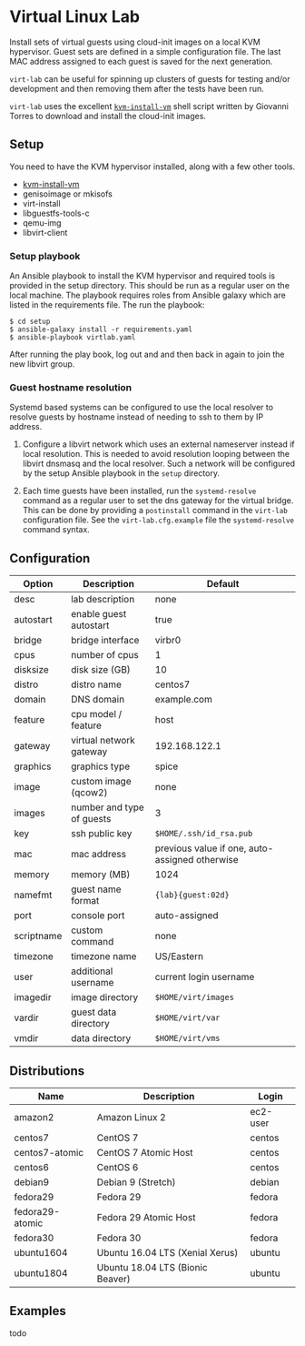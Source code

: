 # Virtual Linux Lab

Install sets of virtual guests using cloud-init images on a local KVM
hypervisor. Guest sets are defined in a simple configuration file.  The last MAC
address assigned to each guest is saved for the next generation.

`virt-lab` can be useful for spinning up clusters of guests for testing and/or
development and then removing them after the tests have been run.

`virt-lab` uses the excellent [`kvm-install-vm`][1] shell script written by
Giovanni Torres to download and install the cloud-init images.

## Setup

You need to have the KVM hypervisor installed, along with a few other tools.

* [kvm-install-vm][1]
* genisoimage or mkisofs
* virt-install
* libguestfs-tools-c
* qemu-img
* libvirt-client

### Setup playbook

An Ansible playbook to install the KVM hypervisor and required tools is
provided in the setup directory. This should be run as a regular user on the
local machine.  The playbook requires roles from Ansible galaxy which are
listed in the requirements file.  The run the playbook:

    $ cd setup
    $ ansible-galaxy install -r requirements.yaml
    $ ansible-playbook virtlab.yaml

After running the play book, log out and and then back in again to join the new
libvirt group.


### Guest hostname resolution

Systemd based systems can be configured to use the local resolver to resolve
guests by hostname instead of needing to ssh to them by IP address.

1. Configure a libvirt network which uses an external nameserver instead if
   local resolution. This is needed to avoid resolution looping between the
   libvirt dnsmasq and the local resolver. Such a network will be configured
   by the setup Ansible playbook in the `setup` directory.

2. Each time guests have been installed, run the `systemd-resolve` command as a
   regular user to set the dns gateway for the virtual bridge. This can be done
   by providing a `postinstall` command in the `virt-lab` configuration file. See
   the `virt-lab.cfg.example` file the `systemd-resolve` command syntax.


## Configuration

| Option     | Description               | Default |
| ---------- | ------------------------- | ------- |
| desc       | lab description           | none |
| autostart  | enable guest autostart    | true |
| bridge     | bridge interface          | virbr0 |
| cpus       | number of cpus            | 1 |
| disksize   | disk size (GB)            | 10 |
| distro     | distro name               | centos7 |
| domain     | DNS domain                | example.com |
| feature    | cpu model / feature       | host |
| gateway    | virtual network gateway   | 192.168.122.1 |
| graphics   | graphics type             | spice |
| image      | custom image (qcow2)      | none |
| images     | number and type of guests | 3 |
| key        | ssh public key            | `$HOME/.ssh/id_rsa.pub` |
| mac        | mac address               | previous value if one, auto-assigned otherwise |
| memory     | memory (MB)               | 1024 |
| namefmt    | guest name format         | `{lab}{guest:02d}` |
| port       | console port              | auto-assigned |
| scriptname | custom command            | none |
| timezone   | timezone name             | US/Eastern |
| user       | additional username       | current login username |
| imagedir   | image directory           | `$HOME/virt/images` |
| vardir     | guest data directory      | `$HOME/virt/var` |
| vmdir      | data directory            | `$HOME/virt/vms` |

## Distributions


| Name            | Description                         | Login    |
| --------------- | ----------------------------------- | -------- |
| amazon2         | Amazon Linux 2                      | ec2-user |
| centos7         | CentOS 7                            | centos   |
| centos7-atomic  | CentOS 7 Atomic Host                | centos   |
| centos6         | CentOS 6                            | centos   |
| debian9         | Debian 9 (Stretch)                  | debian   |
| fedora29        | Fedora 29                           | fedora   |
| fedora29-atomic | Fedora 29 Atomic Host               | fedora   |
| fedora30        | Fedora 30                           | fedora   |
| ubuntu1604      | Ubuntu 16.04 LTS (Xenial Xerus)     | ubuntu   |
| ubuntu1804      | Ubuntu 18.04 LTS (Bionic Beaver)    | ubuntu   |


## Examples

todo


[1]: https://github.com/giovtorres/kvm-install-vm
